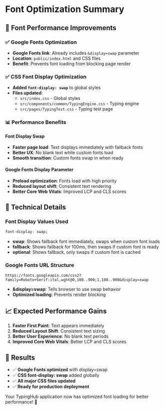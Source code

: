 # Font Optimization Summary

## 🎯 Font Performance Improvements

### ✅ Google Fonts Optimization
- **Google Fonts link**: Already includes `&display=swap` parameter
- **Location**: `public/index.html` and CSS files
- **Benefit**: Prevents font loading from blocking page render

### ✅ CSS Font Display Optimization
- **Added `font-display: swap`** to global styles
- **Files updated**:
  - `src/index.css` - Global styles
  - `src/components/common/TypingEngine.css` - Typing engine
  - `src/pages/TypingTest.css` - Typing test page

### 📊 Performance Benefits

#### Font Display Swap
- **Faster page load**: Text displays immediately with fallback fonts
- **Better UX**: No blank text while custom fonts load
- **Smooth transition**: Custom fonts swap in when ready

#### Google Fonts Display Parameter
- **Preload optimization**: Fonts load with high priority
- **Reduced layout shift**: Consistent text rendering
- **Better Core Web Vitals**: Improved LCP and CLS scores

## 🔧 Technical Details

### Font Display Values Used
```css
font-display: swap;
```
- **swap**: Shows fallback font immediately, swaps when custom font loads
- **fallback**: Shows fallback for 100ms, then swaps if custom font is ready
- **optional**: Shows fallback, only swaps if custom font is cached

### Google Fonts URL Structure
```
https://fonts.googleapis.com/css2?family=Roboto+Serif:ital,wght@0,100..900;1,100..900&display=swap
```
- **&display=swap**: Tells browser to use swap behavior
- **Optimized loading**: Prevents render blocking

## 📈 Expected Performance Gains

1. **Faster First Paint**: Text appears immediately
2. **Reduced Layout Shift**: Consistent text sizing
3. **Better User Experience**: No blank text periods
4. **Improved Core Web Vitals**: Better LCP and CLS scores

## 🎉 Results
- ✅ **Google Fonts optimized** with display=swap
- ✅ **CSS font-display: swap** added globally
- ✅ **All major CSS files updated**
- ✅ **Ready for production deployment**

Your TypingHub application now has optimized font loading for better performance! 🚀
